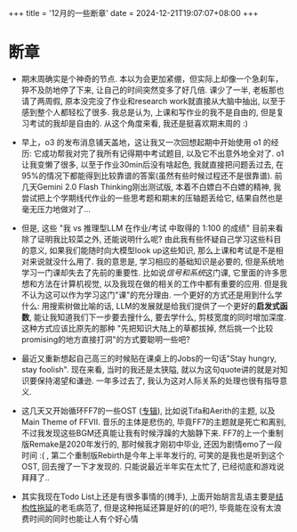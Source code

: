 +++
title = '12月的一些断章'
date = 2024-12-21T19:07:07+08:00
+++

# 断章

- 期末周确实是个神奇的节点. 本以为会更加紧绷，但实际上却像一个急刹车，猝不及防地停了下来, 让自己的时间突然变多了好几倍. 课少了一半, 老板那也请了两周假, 原本没完没了作业和research work就直接从大脑中抽出, 以至于感到整个人都轻松了很多. 我总是认为, 上课和写作业的我不是自由的, 但是复习考试的我却是自由的. 从这个角度来看, 我还是挺喜欢期末周的 :)

- 早上，o3 的发布消息铺天盖地，这让我又一次回想起期中开始使用 o1 的经历: 它成功帮我对完了我所有记得期中考试题目, 以及它不出意外地全对了. o1让我变懒了很多, 以至于作业30min后没有啥起色, 我就直接把问题丢过去, 在95%的情况下都能得到比较靠谱的答案(虽然有些时候过程还不是很靠谱). 前几天Gemini 2.0 Flash Thinking刚出测试版, 本着不白嫖白不白嫖的精神, 我尝试把上个学期线代作业的一些思考题和期末的压轴题丢给它, 结果自然也是毫无压力地做对了...

- 但是, 这些 "我 vs 推理型LLM 在作业/考试 中取得的 1:100 的成绩" 目前来看除了证明我比较菜之外, 还能说明什么呢? 由此我有些怀疑自己学习这些科目的意义, 如果我们能随时向大模型look up这些知识, 那么上课和考试是不是相对来说就没什么用了. 我的意思是, 学习相应的基础知识是必要的, 但是系统地学习一门课却失去了先前的重要性. 比如说*信号和系统*这门课, 它里面的许多思想和方法在计算机视觉, 以及我现在做的相关的工作中都有重要的应用. 但是我不认为这可以作为学习这门"课"的充分理由. 一个更好的方式还是用到什么学什么: 用搜索树做比喻的话, LLM的发展就是给我们提供了一个更好的**启发式函数**, 能让我知道我们下一步要去搜什么, 要去学什么, 剪枝宽度的同时增加深度. 这种方式应该比原先的那种 "先把知识大陆上的草都拔掉, 然后挑一个比较promising的地方直接打洞"的方式要聪明一些吧?

- 最近又重新想起自己高三的时候贴在课桌上的Jobs的一句话"Stay hungry, stay foolish". 现在来看, 当时的我还是太狭隘, 就以为这句quote讲的就是对知识要保持渴望和谦逊. 一年多过去了, 我认为这对人际关系的处理也很有指导意义.

- 这几天又开始循环FF7的一些OST ([专辑](https://open.spotify.com/track/5YoOriBHc6Ek9v5nJtbgzX)), 比如说Tifa和Aerith的主题, 以及Main Theme of FFVII. 音乐的主体是悲伤的, 毕竟FF7的主题就是死亡和离别, 不过我发现这些BGM还真能让我有时候浮躁的大脑静下来. FF7的上一个重制版Remake是2020年发行的, 那时候我才刚初中毕业, 还因为剧情emo了一段时间 :( , 第二个重制版Rebirth是今年上半年发行的, 可笑的是我也是听到这个OST, 回去搜了一下才发现的. 只能说最近半年实在太忙了, 已经彻底和游戏说拜拜了..

- 其实我现在Todo List上还是有很多事情的(摊手), 上面开始胡言乱语主要是[结构性拖延](https://www.structuredprocrastination.com/index.php)的老毛病范了, 但是这种拖延还算是好的(的吧?), 毕竟能在没有太浪费时间的同时也能让人有个好心情